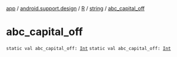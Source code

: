 [app](../../../index.md) / [android.support.design](../../index.md) / [R](../index.md) / [string](index.md) / [abc_capital_off](./abc_capital_off.md)

# abc_capital_off

`static val abc_capital_off: `[`Int`](https://kotlinlang.org/api/latest/jvm/stdlib/kotlin/-int/index.html)
`static val abc_capital_off: `[`Int`](https://kotlinlang.org/api/latest/jvm/stdlib/kotlin/-int/index.html)